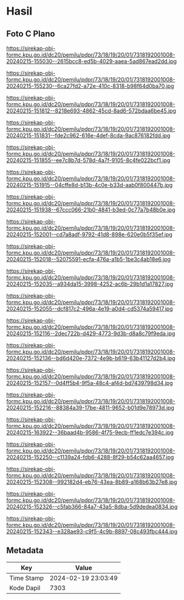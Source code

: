 # Hasil

## Foto C Plano

https://sirekap-obj-formc.kpu.go.id/dc20/pemilu/pdpr/73/18/19/20/01/7318192001008-20240215-155030--2615bcc8-ed5b-4029-aaea-5ad867ead2dd.jpg

https://sirekap-obj-formc.kpu.go.id/dc20/pemilu/pdpr/73/18/19/20/01/7318192001008-20240215-155230--6ca27fd2-a72e-410c-8318-b98f64d0ba70.jpg

https://sirekap-obj-formc.kpu.go.id/dc20/pemilu/pdpr/73/18/19/20/01/7318192001008-20240215-151812--8218e693-4862-45cd-8ad6-572bdaa6be45.jpg

https://sirekap-obj-formc.kpu.go.id/dc20/pemilu/pdpr/73/18/19/20/01/7318192001008-20240215-151831--fde2c962-616e-4def-8cda-9ac876182fdd.jpg

https://sirekap-obj-formc.kpu.go.id/dc20/pemilu/pdpr/73/18/19/20/01/7318192001008-20240215-151855--ee7c8b7d-578d-4a7f-9105-8c4fe022bcf1.jpg

https://sirekap-obj-formc.kpu.go.id/dc20/pemilu/pdpr/73/18/19/20/01/7318192001008-20240215-151915--04cffe8d-b13b-4c0e-b33d-aab0f800447b.jpg

https://sirekap-obj-formc.kpu.go.id/dc20/pemilu/pdpr/73/18/19/20/01/7318192001008-20240215-151938--67ccc066-21b0-4841-b3ed-0c77a7b48b0e.jpg

https://sirekap-obj-formc.kpu.go.id/dc20/pemilu/pdpr/73/18/19/20/01/7318192001008-20240215-152001--cd7a8adf-9792-41d8-898e-620e0b5f35ef.jpg

https://sirekap-obj-formc.kpu.go.id/dc20/pemilu/pdpr/73/18/19/20/01/7318192001008-20240215-152018--52075591-ecfa-476a-a1b5-1be3c4ab18e6.jpg

https://sirekap-obj-formc.kpu.go.id/dc20/pemilu/pdpr/73/18/19/20/01/7318192001008-20240215-152035--a934da15-3998-4252-ac6b-29b1d1a17827.jpg

https://sirekap-obj-formc.kpu.go.id/dc20/pemilu/pdpr/73/18/19/20/01/7318192001008-20240215-152055--dcf817c2-496a-4e19-a0d4-cd5374a59417.jpg

https://sirekap-obj-formc.kpu.go.id/dc20/pemilu/pdpr/73/18/19/20/01/7318192001008-20240215-152116--2dec722b-d429-4773-9d3b-d8a8c79f9eda.jpg

https://sirekap-obj-formc.kpu.go.id/dc20/pemilu/pdpr/73/18/19/20/01/7318192001008-20240215-152136--bd6d420e-7372-4e9b-b619-63b41127d2b4.jpg

https://sirekap-obj-formc.kpu.go.id/dc20/pemilu/pdpr/73/18/19/20/01/7318192001008-20240215-152157--0d4ff5b4-9f5a-48c4-af4d-bd7439798d34.jpg

https://sirekap-obj-formc.kpu.go.id/dc20/pemilu/pdpr/73/18/19/20/01/7318192001008-20240215-152216--88384a39-17be-4811-9652-b01d9e78973d.jpg

https://sirekap-obj-formc.kpu.go.id/dc20/pemilu/pdpr/73/18/19/20/01/7318192001008-20240215-163922--36baad4b-9586-4f75-9ecb-ff1edc7e394c.jpg

https://sirekap-obj-formc.kpu.go.id/dc20/pemilu/pdpr/73/18/19/20/01/7318192001008-20240215-152250--c1139a24-fdb6-4288-8f29-b54c62aa4657.jpg

https://sirekap-obj-formc.kpu.go.id/dc20/pemilu/pdpr/73/18/19/20/01/7318192001008-20240215-152308--992182d4-eb76-43ea-8b89-a168b63b27e8.jpg

https://sirekap-obj-formc.kpu.go.id/dc20/pemilu/pdpr/73/18/19/20/01/7318192001008-20240215-152326--c5fab366-84a7-43a5-8dba-5d9dedea0834.jpg

https://sirekap-obj-formc.kpu.go.id/dc20/pemilu/pdpr/73/18/19/20/01/7318192001008-20240215-152343--e328ae93-c9f5-4c9b-8897-08c493fbc444.jpg


## Metadata

| Key        | Value               |
| ---------- | ------------------- |
| Time Stamp | 2024-02-19 23:03:49 |
| Kode Dapil | 7303                |



